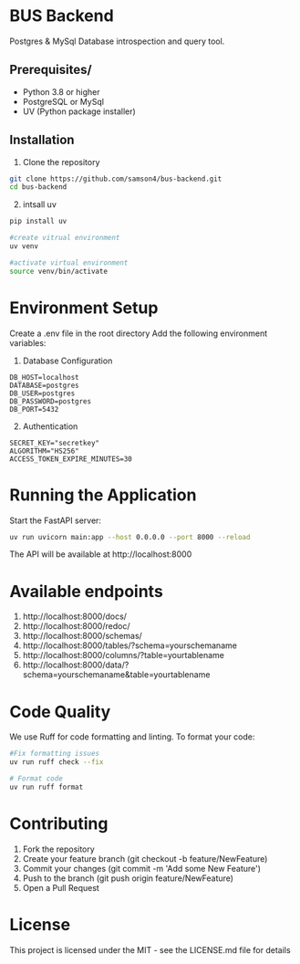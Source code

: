 # BUS Backend

Postgres & MySql Database introspection and query tool.

## Prerequisites/

- Python 3.8 or higher
- PostgreSQL or MySql
- UV (Python package installer)

## Installation

1. Clone the repository

```bash
git clone https://github.com/samson4/bus-backend.git
cd bus-backend
```

2. intsall uv

```bash
pip install uv

#create vitrual environment
uv venv

#activate virtual environment
source venv/bin/activate
```

# Environment Setup

Create a .env file in the root directory
Add the following environment variables:

1. Database Configuration

```
DB_HOST=localhost
DATABASE=postgres
DB_USER=postgres
DB_PASSWORD=postgres
DB_PORT=5432
```

2. Authentication

```
SECRET_KEY="secretkey"
ALGORITHM="HS256"
ACCESS_TOKEN_EXPIRE_MINUTES=30
```

# Running the Application

Start the FastAPI server:

```bash
uv run uvicorn main:app --host 0.0.0.0 --port 8000 --reload
```

The API will be available at http://localhost:8000

# Available endpoints

1. http://localhost:8000/docs/
2. http://localhost:8000/redoc/
3. http://localhost:8000/schemas/
4. http://localhost:8000/tables/?schema=yourschemaname
5. http://localhost:8000/columns/?table=yourtablename
6. http://localhost:8000/data/?schema=yourschemaname&table=yourtablename

# Code Quality

We use Ruff for code formatting and linting. To format your code:

```bash
#Fix formatting issues
uv run ruff check --fix

# Format code
uv run ruff format
```

# Contributing

1. Fork the repository
2. Create your feature branch (git checkout -b feature/NewFeature)
3. Commit your changes (git commit -m 'Add some New Feature')
4. Push to the branch (git push origin feature/NewFeature)
5. Open a Pull Request

# License

This project is licensed under the MIT - see the LICENSE.md file for details
